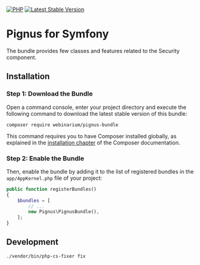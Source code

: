 [![PHP](https://img.shields.io/badge/PHP-7.0%2B-blue.svg)](https://secure.php.net/migration70)
[![Latest Stable Version](https://poser.pugx.org/webinarium/pignus-bundle/v/stable)](https://packagist.org/packages/webinarium/pignus-bundle)

# Pignus for Symfony

The bundle provides few classes and features related to the Security component.

## Installation

### Step 1: Download the Bundle

Open a command console, enter your project directory and execute the following command to download the latest stable version of this bundle:

```console
composer require webinarium/pignus-bundle
```

This command requires you to have Composer installed globally, as explained in the [installation chapter](https://getcomposer.org/doc/00-intro.md) of the Composer documentation.

### Step 2: Enable the Bundle

Then, enable the bundle by adding it to the list of registered bundles in the `app/AppKernel.php` file of your project:

```php
public function registerBundles()
{
    $bundles = [
        // ...
        new Pignus\PignusBundle(),
    ];
}
```

## Development

```console
./vendor/bin/php-cs-fixer fix
```
